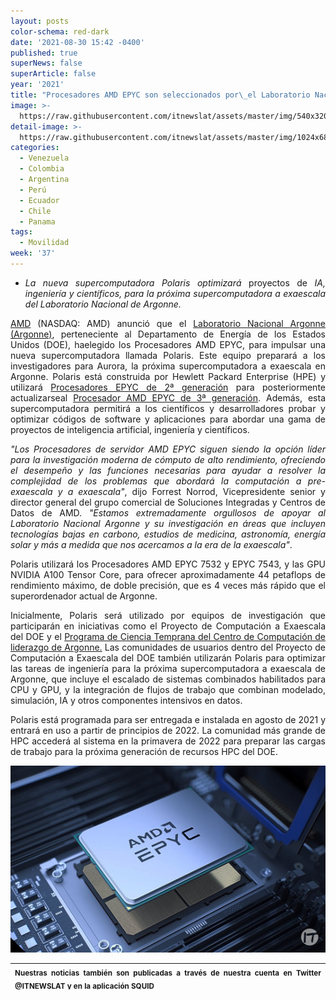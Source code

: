 ```yaml
---
layout: posts
color-schema: red-dark
date: '2021-08-30 15:42 -0400'
published: true
superNews: false
superArticle: false
year: '2021'
title: "Procesadores AMD EPYC son seleccionados por\_el Laboratorio Nacional Argonne para preparar el futuro de la exaescala"
image: >-
  https://raw.githubusercontent.com/itnewslat/assets/master/img/540x320/Procesador-AMD-EPYC-p.jpg
detail-image: >-
  https://raw.githubusercontent.com/itnewslat/assets/master/img/1024x680/Procesador-AMD-EPYC-g.jpg
categories:
  - Venezuela
  - Colombia
  - Argentina
  - Perú
  - Ecuador
  - Chile
  - Panama
tags:
  - Movilidad
week: '37'
---
```

<ul style="text-align: justify;">
	<li><em>La nueva supercomputadora</em> <em>Polaris</em> <em>optimizará </em>proyectos de <em>IA, ingeniería</em> <em>y científicos, para la próxima supercomputadora a exaescala</em> <em>del Laboratorio Nacional de Argonne.</em></li>
</ul>
<p style="text-align: justify;"><a href="http://www.amd.com/">AMD</a> (NASDAQ: AMD) anunció que el <a href="https://www.anl.gov/">Laboratorio Nacional Argonne (Argonne)</a>, perteneciente al Departamento de Energía de los Estados Unidos (DOE), haelegido los Procesadores AMD EPYC, para impulsar una nueva supercomputadora llamada Polaris. Este equipo preparará a los investigadores para Aurora, la próxima supercomputadora a exaescala en Argonne. Polaris está construida por Hewlett Packard Enterprise (HPE) y utilizará <a href="https://www.amd.com/en/processors/epyc-7002-series">Procesadores EPYC de 2ª generación</a> para posteriormente actualizarseal <a href="https://www.amd.com/en/processors/epyc-7003-series">Procesador AMD EPYC de 3ª generación</a>. Además, esta supercomputadora permitirá a los científicos y desarrolladores probar y optimizar códigos de software y aplicaciones para abordar una gama de proyectos de inteligencia artificial, ingeniería y científicos.</p>
<p style="text-align: justify;"><em>"Los Procesadores de servidor AMD EPYC siguen siendo la opción líder para la investigación moderna de cómputo de alto rendimiento, ofreciendo el desempeño y las funciones necesarias para ayudar a resolver la complejidad de los problemas que abordará la computación a pre-exaescala y a exaescala"</em>, dijo Forrest Norrod, Vicepresidente senior y director general del grupo comercial de Soluciones Integradas y Centros de Datos de AMD. <em>"Estamos extremadamente orgullosos de apoyar al Laboratorio Nacional Argonne y su investigación en áreas que incluyen tecnologías bajas en carbono, estudios de medicina, astronomía, energía solar y más a medida que nos acercamos a la era de la exaescala"</em>.</p>
<p style="text-align: justify;">Polaris utilizará los Procesadores AMD EPYC 7532 y EPYC 7543, y las GPU NVIDIA A100 Tensor Core, para ofrecer aproximadamente 44 petaflops de rendimiento máximo, de doble precisión, que es 4 veces más rápido que el superordenador actual de Argonne.</p>
<p style="text-align: justify;">Inicialmente, Polaris será utilizado por equipos de investigación que participarán en iniciativas como el Proyecto de Computación a Exaescala del DOE y el <a href="https://www.alcf.anl.gov/science/early-science-program">Programa de Ciencia Temprana del Centro de Computación de liderazgo de Argonne.</a> Las comunidades de usuarios dentro del Proyecto de Computación a Exaescala del DOE también utilizarán Polaris para optimizar las tareas de ingeniería para la próxima supercomputadora a exaescala de Argonne, que incluye el escalado de sistemas combinados habilitados para CPU y GPU, y la integración de flujos de trabajo que combinan modelado, simulación, IA y otros componentes intensivos en datos.</p>
<p style="text-align: justify;">Polaris está programada para ser entregada e instalada en agosto de 2021 y entrará en uso a partir de principios de 2022. La comunidad más grande de HPC accederá al sistema en la primavera de 2022 para preparar las cargas de trabajo para la próxima generación de recursos HPC del DOE.</p>
<p style="text-align: justify;"></p>

![](https://raw.githubusercontent.com/itnewslat/assets/master/img/540x320/Procesador-AMD-EPYC-p.jpg)

<table style="height: 42px;" width="569">
<tbody>
<tr>
<td style="text-align: justify;"><sub><strong>Nuestras noticias también son publicadas a través de nuestra cuenta en Twitter <a href="https://twitter.com/itnewslat?lang=es">@ITNEWSLAT</a> y en la aplicación <a href="https://squidapp.co/en/">SQUID</a></strong></sub></td>
</tr>
</tbody>
</table>

